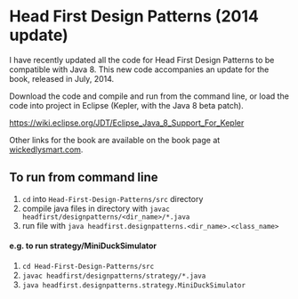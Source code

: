 # Head First Design Patterns (2014 update)

I have recently updated all the code for Head First Design Patterns to be compatible
with Java 8. This new code accompanies an update for the book, released in July, 2014.

Download the code and compile and run from the command line, or load the code into 
project in Eclipse (Kepler, with the Java 8 beta patch).

https://wiki.eclipse.org/JDT/Eclipse_Java_8_Support_For_Kepler


Other links for the book are available on the book page at <a href="http://wickedlysmart.com/head-first-design-patterns/">wickedlysmart.com</a>.

## To run from command line 

1. `cd` into `Head-First-Design-Patterns/src` directory 
2. compile java files in directory with `javac headfirst/designpatterns/<dir_name>/*.java`
3. run file with `java headfirst.designpatterns.<dir_name>.<class_name>`

#### e.g. to run strategy/MiniDuckSimulator

1. `cd Head-First-Design-Patterns/src`
2. `javac headfirst/designpatterns/strategy/*.java`
3. `java headfirst.designpatterns.strategy.MiniDuckSimulator`

